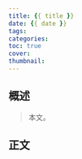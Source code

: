 ```yaml
---
title: {{ title }}
date: {{ date }}
tags:
categories:
toc: true
cover:
thumbnail:
---
```


## 概述

> 本文。

<!--more-->

## 正文
